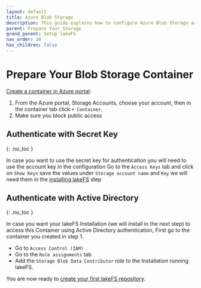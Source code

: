 ```yaml
---
layout: default
title: Azure Blob Storage
description: This guide explains how to configure Azure Blob Storage as the underlying storage layer.
parent: Prepare Your Storage
grand_parent: Setup lakeFS
nav_order: 30
has_children: false
---
```


# Prepare Your Blob Storage Container

[Create a container in Azure portal](https://docs.microsoft.com/en-us/azure/storage/blobs/storage-quickstart-blobs-portal#create-a-container):

1. From the Azure portal, Storage Accounts, choose your account, then in the container tab click `+ Container`.
1. Make sure you block public access

## Authenticate with Secret Key
{: .no_toc }

In case you want to use the secret key for authentication you will need to use the account key in the configuration
Go to the `Access Keys` tab and click on `Show Keys` save the values under `Storage account name` and `Key` we will need them in the [installing lakeFS](../../quickstart/installing.md) step

## Authenticate with Active Directory
{: .no_toc }

In case you want your lakeFS Installation (we will install in the next step) to access this Container using Active Directory authentication,
First go to the container you created in step 1.
* Go to `Access Control (IAM)`
* Go to the `Role assignments` tab
* Add the `Storage Blob Data Contributor` role to the Installation running lakeFS.

You are now ready to [create your first lakeFS repository](../create-repo.md).
